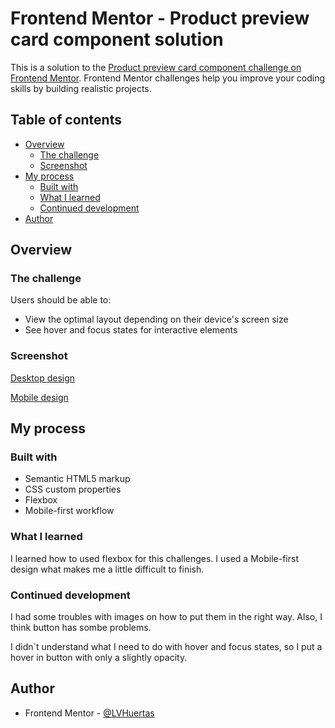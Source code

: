 # Frontend Mentor - Product preview card component solution

This is a solution to the [Product preview card component challenge on Frontend Mentor](https://www.frontendmentor.io/challenges/product-preview-card-component-GO7UmttRfa). Frontend Mentor challenges help you improve your coding skills by building realistic projects. 

## Table of contents

- [Overview](#overview)
  - [The challenge](#the-challenge)
  - [Screenshot](#screenshot)
- [My process](#my-process)
  - [Built with](#built-with)
  - [What I learned](#what-i-learned)
  - [Continued development](#continued-development)
- [Author](#author)

## Overview

### The challenge

Users should be able to:

- View the optimal layout depending on their device's screen size
- See hover and focus states for interactive elements

### Screenshot

[Desktop design](solution/desktop-design.png)

[Mobile design](solution/mobile-design.png)

## My process

### Built with

- Semantic HTML5 markup
- CSS custom properties
- Flexbox
- Mobile-first workflow

### What I learned

I learned how to used flexbox for this challenges. I used a Mobile-first design what makes me a little difficult to finish. 

### Continued development

I had some troubles with images on how to put them in the right way. Also, I think button has sombe problems. 

I didn´t understand what I need to do with hover and focus states, so I put a hover in button with only a slightly opacity. 

## Author

- Frontend Mentor - [@LVHuertas](https://www.frontendmentor.io/profile/LVHuertas)
